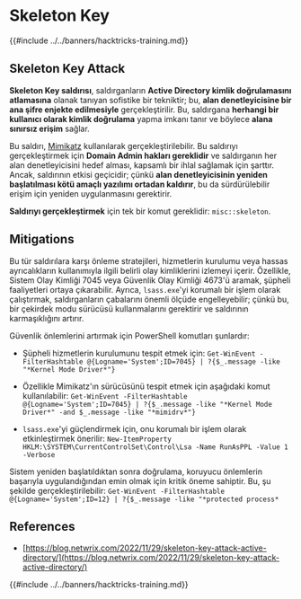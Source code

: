# Skeleton Key

{{#include ../../banners/hacktricks-training.md}}

## Skeleton Key Attack

**Skeleton Key saldırısı**, saldırganların **Active Directory kimlik doğrulamasını atlamasına** olanak tanıyan sofistike bir tekniktir; bu, **alan denetleyicisine bir ana şifre enjekte edilmesiyle** gerçekleştirilir. Bu, saldırgana **herhangi bir kullanıcı olarak kimlik doğrulama** yapma imkanı tanır ve böylece **alana sınırsız erişim** sağlar.

Bu saldırı, [Mimikatz](https://github.com/gentilkiwi/mimikatz) kullanılarak gerçekleştirilebilir. Bu saldırıyı gerçekleştirmek için **Domain Admin hakları gereklidir** ve saldırganın her alan denetleyicisini hedef alması, kapsamlı bir ihlal sağlamak için şarttır. Ancak, saldırının etkisi geçicidir; çünkü **alan denetleyicisinin yeniden başlatılması kötü amaçlı yazılımı ortadan kaldırır**, bu da sürdürülebilir erişim için yeniden uygulanmasını gerektirir.

**Saldırıyı gerçekleştirmek** için tek bir komut gereklidir: `misc::skeleton`.

## Mitigations

Bu tür saldırılara karşı önleme stratejileri, hizmetlerin kurulumu veya hassas ayrıcalıkların kullanımıyla ilgili belirli olay kimliklerini izlemeyi içerir. Özellikle, Sistem Olay Kimliği 7045 veya Güvenlik Olay Kimliği 4673'ü aramak, şüpheli faaliyetleri ortaya çıkarabilir. Ayrıca, `lsass.exe`'yi korumalı bir işlem olarak çalıştırmak, saldırganların çabalarını önemli ölçüde engelleyebilir; çünkü bu, bir çekirdek modu sürücüsü kullanmalarını gerektirir ve saldırının karmaşıklığını artırır.

Güvenlik önlemlerini artırmak için PowerShell komutları şunlardır:

- Şüpheli hizmetlerin kurulumunu tespit etmek için: `Get-WinEvent -FilterHashtable @{Logname='System';ID=7045} | ?{$_.message -like "*Kernel Mode Driver*"}`

- Özellikle Mimikatz'ın sürücüsünü tespit etmek için aşağıdaki komut kullanılabilir: `Get-WinEvent -FilterHashtable @{Logname='System';ID=7045} | ?{$_.message -like "*Kernel Mode Driver*" -and $_.message -like "*mimidrv*"}`

- `lsass.exe`'yi güçlendirmek için, onu korumalı bir işlem olarak etkinleştirmek önerilir: `New-ItemProperty HKLM:\SYSTEM\CurrentControlSet\Control\Lsa -Name RunAsPPL -Value 1 -Verbose`

Sistem yeniden başlatıldıktan sonra doğrulama, koruyucu önlemlerin başarıyla uygulandığından emin olmak için kritik öneme sahiptir. Bu, şu şekilde gerçekleştirilebilir: `Get-WinEvent -FilterHashtable @{Logname='System';ID=12} | ?{$_.message -like "*protected process*`

## References

- [https://blog.netwrix.com/2022/11/29/skeleton-key-attack-active-directory/](https://blog.netwrix.com/2022/11/29/skeleton-key-attack-active-directory/)

{{#include ../../banners/hacktricks-training.md}}
